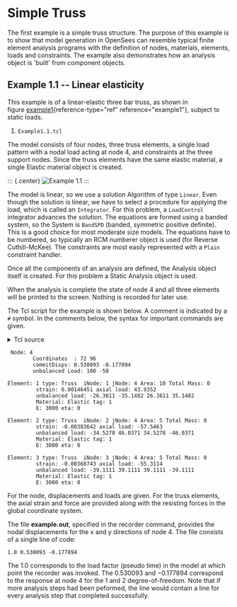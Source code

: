 # Simple Truss

The first example is a simple truss structure. The purpose of this
example is to show that model generation in OpenSees can resemble
typical finite element analysis programs with the definition of nodes,
materials, elements, loads and constraints. The example also
demonstrates how an analysis object is 'built' from component objects.

## Example 1.1 -- Linear elasticity

This example is of a linear-elastic three bar truss, as shown in
figure [example1](#example1){reference-type="ref"
reference="example1"}, subject to static loads.

1.  `Example1.1.tcl`

The model consists of four nodes, three truss elements, a single load
pattern with a nodal load acting at node 4, and constraints at the three
support nodes. Since the truss elements have the same elastic material,
a single Elastic material object is created.

::: {.center}
![Example 1.1](../fig_files/Example1.svg)
:::

The model is linear, so we use a solution Algorithm of type `Linear`. Even
though the solution is linear, we have to select a procedure for
applying the load, which is called an `Integrator`. For this problem, a
`LoadControl` integrator advances the solution. The equations are formed
using a banded system, so the System is `BandSPD` (banded, symmetric
positive definite). This is a good choice for most moderate size models.
The equations have to be numbered, so typically an RCM numberer object
is used (for Reverse Cuthill-McKee). The constraints are most easily
represented with a `Plain` constraint handler.

Once all the components of an analysis are defined, the Analysis object
itself is created. For this problem a Static Analysis object is used.

When the analysis is complete the state of node 4 and all three elements
will be printed to the screen. Nothing is recorded for later use.

The Tcl script for the example is shown below. A comment is indicated by
a `#` symbol. In the comments below, the syntax for important commands
are given.

<details class="note">
<summary>Tcl source</summary>

    # OpenSees Example 1.1
    # OpenSees Primer
    #
    # Units: kips, in, sec

    # ------------------------------
    # Start of model generation
    # ------------------------------

    # Create ModelBuilder (with two-dimensions and 2 DOF/node)
    model BasicBuilder -ndm 2 -ndf 2

    # Create nodes
    # ------------

    # Create nodes & add to Domain - command: node nodeId xCrd yCrd
    node 1   0.0  0.0
    node 2 144.0  0.0
    node 3 168.0  0.0
    node 4  72.0 96.0

    # Set the boundary conditions - command: fix nodeID xResrnt? yRestrnt?
    fix 1 1 1 
    fix 2 1 1
    fix 3 1 1


    # Define materials for truss elements
    # -----------------------------------

    # Create Elastic material prototype - command: uniaxialMaterial Elastic matID E
    uniaxialMaterial Elastic 1 3000

    # Define elements
    # ---------------


    # Create truss elements - command: element truss trussID node1 node2 A matID
    element truss 1 1 4 10.0 1
    element truss 2 2 4 5.0 1
    element truss 3 3 4 5.0 1


    # Define loads
    # ------------

    # Create a Plain load pattern with a linear TimeSeries
    pattern Plain 1 "Linear" {
        # Create the nodal load - command: load nodeID xForce yForce
        load 4 100 -50
    }

    # End of model generation
    # ------------------------------


    # ------------------------------
    # Start of analysis generation
    # ------------------------------

    # Create the system of equation, a SPD using a band storage scheme
    system BandSPD

    # Create the DOF numberer, the reverse Cuthill-McKee algorithm
    numberer RCM

    # Create the constraint handler, a Plain handler is used as homo constraints
    constraints Plain

    # Create the integration scheme, the LoadControl scheme using steps of 1.0
    integrator LoadControl 1.0

    # Create the solution algorithm, a Linear algorithm is created
    algorithm Linear

    # create the analysis object 
    analysis Static 


    # End of analysis generation
    # ------------------------------


    # ------------------------------
    # Start of recorder generation
    # ------------------------------

    # create a Recorder object for the nodal displacements at node 4
    recorder Node -file example.out -load -node 4 -dof 1 2 disp

    # --------------------------------
    # End of recorder generation
    # ---------------------------------


    # ------------------------------
    # Finally perform the analysis
    # ------------------------------

    # Perform the analysis
    analyze 1

    # Print the current state at node 4 and at all elements
    print node 4
    print ele


</details>


     Node: 4
            Coordinates  : 72 96 
            commitDisps: 0.530093 -0.177894 
            unbalanced Load: 100 -50 

    Element: 1 type: Truss  iNode: 1 jNode: 4 Area: 10 Total Mass: 0 
             strain: 0.00146451 axial load: 43.9352 
             unbalanced load: -26.3611 -35.1482 26.3611 35.1482 
             Material: Elastic tag: 1
             E: 3000 eta: 0

    Element: 2 type: Truss  iNode: 2 jNode: 4 Area: 5 Total Mass: 0 
             strain: -0.00383642 axial load: -57.5463 
             unbalanced load: -34.5278 46.0371 34.5278 -46.0371 
             Material: Elastic tag: 1
             E: 3000 eta: 0

    Element: 3 type: Truss  iNode: 3 jNode: 4 Area: 5 Total Mass: 0 
             strain: -0.00368743 axial load: -55.3114 
             unbalanced load: -39.1111 39.1111 39.1111 -39.1111 
             Material: Elastic tag: 1
             E: 3000 eta: 0

For the node, displacements and loads are given. For the truss elements,
the axial strain and force are provided along with the resisting forces
in the global coordinate system.

The file **example.out**, specified in the recorder command, provides
the nodal displacements for the x and y directions of node 4. The file
consists of a single line of code:

    1.0 0.530093 -0.177894 

The $1.0$ corresponds to the load factor (pseudo time) in the model at
which point the recorder was invoked. The $0.530093$ and $-0.177894$
correspond to the response at node $4$ for the 1 and 2
degree-of-freedom. Note that if more analysis steps had been peformed,
the line would contain a line for every analysis step that completed
successfully.

